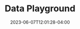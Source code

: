 ---
date: 2023-06-07T12:01:28-04:00
title: "Data Playground"
headertext: "Data Playground"
subheadertext: "Streaming data sources and examples for your apps, models, and services"
noicon: true
type: "data-playground"
is_search_enabled: false
is_filter_enabled: true
---